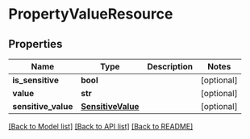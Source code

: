 # PropertyValueResource

## Properties
Name | Type | Description | Notes
------------ | ------------- | ------------- | -------------
**is_sensitive** | **bool** |  | [optional] 
**value** | **str** |  | [optional] 
**sensitive_value** | [**SensitiveValue**](SensitiveValue.md) |  | [optional] 

[[Back to Model list]](../README.md#documentation-for-models) [[Back to API list]](../README.md#documentation-for-api-endpoints) [[Back to README]](../README.md)

